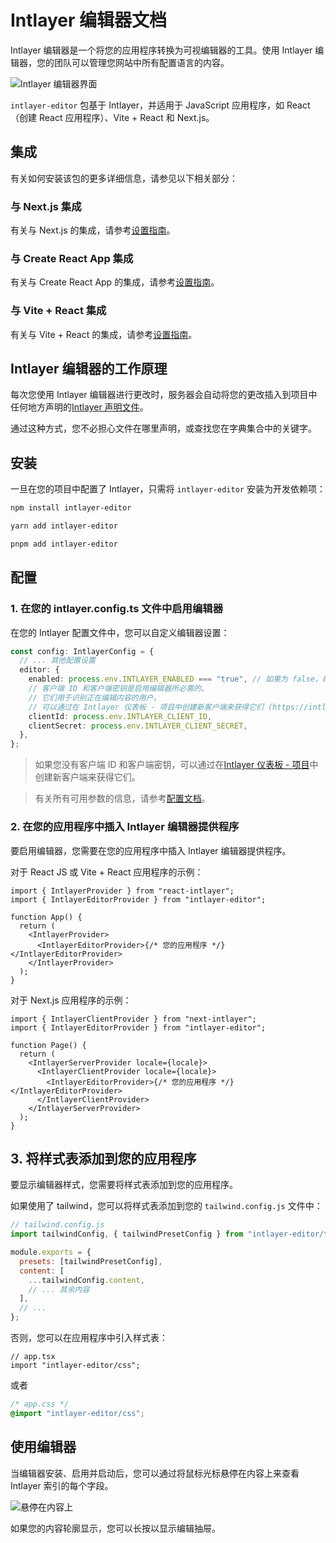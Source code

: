 # Intlayer 编辑器文档

Intlayer 编辑器是一个将您的应用程序转换为可视编辑器的工具。使用 Intlayer 编辑器，您的团队可以管理您网站中所有配置语言的内容。

![Intlayer 编辑器界面](https://github.com/aymericzip/intlayer/blob/main/docs/zh/assets/intlayer_editor_ui.png)

`intlayer-editor` 包基于 Intlayer，并适用于 JavaScript 应用程序，如 React（创建 React 应用程序）、Vite + React 和 Next.js。

## 集成

有关如何安装该包的更多详细信息，请参见以下相关部分：

### 与 Next.js 集成

有关与 Next.js 的集成，请参考[设置指南](https://github.com/aymericzip/intlayer/blob/main/docs/zh/intlayer_with_nextjs_15.md)。

### 与 Create React App 集成

有关与 Create React App 的集成，请参考[设置指南](https://github.com/aymericzip/intlayer/blob/main/docs/zh/intlayer_with_create_react_app.md)。

### 与 Vite + React 集成

有关与 Vite + React 的集成，请参考[设置指南](https://github.com/aymericzip/intlayer/blob/main/docs/zh/intlayer_with_vite+react.md)。

## Intlayer 编辑器的工作原理

每次您使用 Intlayer 编辑器进行更改时，服务器会自动将您的更改插入到项目中任何地方声明的[Intlayer 声明文件](https://github.com/aymericzip/intlayer/blob/main/docs/zh/content_declaration/get_started.md)。

通过这种方式，您不必担心文件在哪里声明，或查找您在字典集合中的关键字。

## 安装

一旦在您的项目中配置了 Intlayer，只需将 `intlayer-editor` 安装为开发依赖项：

```bash
npm install intlayer-editor
```

```bash
yarn add intlayer-editor
```

```bash
pnpm add intlayer-editor
```

## 配置

### 1. 在您的 intlayer.config.ts 文件中启用编辑器

在您的 Intlayer 配置文件中，您可以自定义编辑器设置：

```typescript
const config: IntlayerConfig = {
  // ... 其他配置设置
  editor: {
    enabled: process.env.INTLAYER_ENABLED === "true", // 如果为 false，编辑器处于非活动状态，无法访问。
    // 客户端 ID 和客户端密钥是启用编辑器所必需的。
    // 它们用于识别正在编辑内容的用户。
    // 可以通过在 Intlayer 仪表板 - 项目中创建新客户端来获得它们 (https://intlayer.org/dashboard/projects)。
    clientId: process.env.INTLAYER_CLIENT_ID,
    clientSecret: process.env.INTLAYER_CLIENT_SECRET,
  },
};
```

> 如果您没有客户端 ID 和客户端密钥，可以通过在[Intlayer 仪表板 - 项目](https://intlayer.org/dashboard/projects)中创建新客户端来获得它们。

> 有关所有可用参数的信息，请参考[配置文档](https://github.com/aymericzip/intlayer/blob/main/docs/zh/configuration.md)。

### 2. 在您的应用程序中插入 Intlayer 编辑器提供程序

要启用编辑器，您需要在您的应用程序中插入 Intlayer 编辑器提供程序。

对于 React JS 或 Vite + React 应用程序的示例：

```tsx
import { IntlayerProvider } from "react-intlayer";
import { IntlayerEditorProvider } from "intlayer-editor";

function App() {
  return (
    <IntlayerProvider>
      <IntlayerEditorProvider>{/* 您的应用程序 */}</IntlayerEditorProvider>
    </IntlayerProvider>
  );
}
```

对于 Next.js 应用程序的示例：

```tsx
import { IntlayerClientProvider } from "next-intlayer";
import { IntlayerEditorProvider } from "intlayer-editor";

function Page() {
  return (
    <IntlayerServerProvider locale={locale}>
      <IntlayerClientProvider locale={locale}>
        <IntlayerEditorProvider>{/* 您的应用程序 */}</IntlayerEditorProvider>
      </IntlayerClientProvider>
    </IntlayerServerProvider>
  );
}
```

## 3. 将样式表添加到您的应用程序

要显示编辑器样式，您需要将样式表添加到您的应用程序。

如果使用了 tailwind，您可以将样式表添加到您的 `tailwind.config.js` 文件中：

```js
// tailwind.config.js
import tailwindConfig, { tailwindPresetConfig } from "intlayer-editor/tailwind";

module.exports = {
  presets: [tailwindPresetConfig],
  content: [
    ...tailwindConfig.content,
    // ... 其余内容
  ],
  // ...
};
```

否则，您可以在应用程序中引入样式表：

```tsx
// app.tsx
import "intlayer-editor/css";
```

或者

```css
/* app.css */
@import "intlayer-editor/css";
```

## 使用编辑器

当编辑器安装、启用并启动后，您可以通过将鼠标光标悬停在内容上来查看 Intlayer 索引的每个字段。

![悬停在内容上](https://github.com/aymericzip/intlayer/blob/main/docs/zh/assets/intlayer_editor_hover_content.png)

如果您的内容轮廓显示，您可以长按以显示编辑抽屉。
